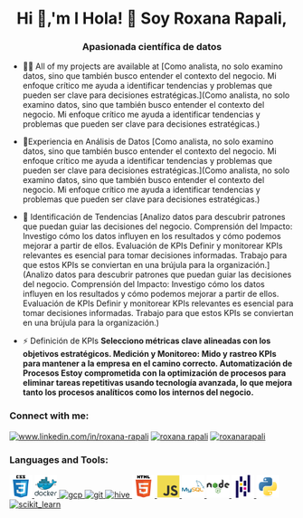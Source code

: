 <h1 align="center">Hi 👋,'m I Hola! 👋 Soy Roxana Rapali,</h1>
<h3 align="center">Apasionada científica de datos</h3>

- 👨‍💻 All of my projects are available at [Como analista, no solo examino datos, sino que también busco entender el contexto del negocio. Mi enfoque crítico me ayuda a identificar tendencias y problemas que pueden ser clave para decisiones estratégicas.](Como analista, no solo examino datos, sino que también busco entender el contexto del negocio. Mi enfoque crítico me ayuda a identificar tendencias y problemas que pueden ser clave para decisiones estratégicas.)

- 📝Experiencia en Análisis de Datos [Como analista, no solo examino datos, sino que también busco entender el contexto del negocio. Mi enfoque crítico me ayuda a identificar tendencias y problemas que pueden ser clave para decisiones estratégicas.](Como analista, no solo examino datos, sino que también busco entender el contexto del negocio. Mi enfoque crítico me ayuda a identificar tendencias y problemas que pueden ser clave para decisiones estratégicas.)

- 📄 Identificación de Tendencias [Analizo datos para descubrir patrones que puedan guiar las decisiones del negocio. Comprensión del Impacto: Investigo cómo los datos influyen en los resultados y cómo podemos mejorar a partir de ellos. Evaluación de KPIs Definir y monitorear KPIs relevantes es esencial para tomar decisiones informadas. Trabajo para que estos KPIs se conviertan en una brújula para la organización.](Analizo datos para descubrir patrones que puedan guiar las decisiones del negocio. Comprensión del Impacto: Investigo cómo los datos influyen en los resultados y cómo podemos mejorar a partir de ellos. Evaluación de KPIs Definir y monitorear KPIs relevantes es esencial para tomar decisiones informadas. Trabajo para que estos KPIs se conviertan en una brújula para la organización.)

- ⚡ Definición de KPIs **Selecciono métricas clave alineadas con los objetivos estratégicos. Medición y Monitoreo: Mido y rastreo KPIs para mantener a la empresa en el camino correcto. Automatización de Procesos Estoy comprometida con la optimización de procesos para eliminar tareas repetitivas usando tecnología avanzada, lo que mejora tanto los procesos analíticos como los internos del negocio.**

<h3 align="left">Connect with me:</h3>
<p align="left">
<a href="https://linkedin.com/in/www.linkedin.com/in/roxana-rapali" target="blank"><img align="center" src="https://raw.githubusercontent.com/rahuldkjain/github-profile-readme-generator/master/src/images/icons/Social/linked-in-alt.svg" alt="www.linkedin.com/in/roxana-rapali" height="30" width="40" /></a>
<a href="https://fb.com/roxana rapali" target="blank"><img align="center" src="https://raw.githubusercontent.com/rahuldkjain/github-profile-readme-generator/master/src/images/icons/Social/facebook.svg" alt="roxana rapali" height="30" width="40" /></a>
<a href="https://instagram.com/roxanarapali" target="blank"><img align="center" src="https://raw.githubusercontent.com/rahuldkjain/github-profile-readme-generator/master/src/images/icons/Social/instagram.svg" alt="roxanarapali" height="30" width="40" /></a>
</p>

<h3 align="left">Languages and Tools:</h3>
<p align="left"> <a href="https://www.w3schools.com/css/" target="_blank" rel="noreferrer"> <img src="https://raw.githubusercontent.com/devicons/devicon/master/icons/css3/css3-original-wordmark.svg" alt="css3" width="40" height="40"/> </a> <a href="https://www.docker.com/" target="_blank" rel="noreferrer"> <img src="https://raw.githubusercontent.com/devicons/devicon/master/icons/docker/docker-original-wordmark.svg" alt="docker" width="40" height="40"/> </a> <a href="https://cloud.google.com" target="_blank" rel="noreferrer"> <img src="https://www.vectorlogo.zone/logos/google_cloud/google_cloud-icon.svg" alt="gcp" width="40" height="40"/> </a> <a href="https://git-scm.com/" target="_blank" rel="noreferrer"> <img src="https://www.vectorlogo.zone/logos/git-scm/git-scm-icon.svg" alt="git" width="40" height="40"/> </a> <a href="https://hive.apache.org/" target="_blank" rel="noreferrer"> <img src="https://www.vectorlogo.zone/logos/apache_hive/apache_hive-icon.svg" alt="hive" width="40" height="40"/> </a> <a href="https://www.w3.org/html/" target="_blank" rel="noreferrer"> <img src="https://raw.githubusercontent.com/devicons/devicon/master/icons/html5/html5-original-wordmark.svg" alt="html5" width="40" height="40"/> </a> <a href="https://developer.mozilla.org/en-US/docs/Web/JavaScript" target="_blank" rel="noreferrer"> <img src="https://raw.githubusercontent.com/devicons/devicon/master/icons/javascript/javascript-original.svg" alt="javascript" width="40" height="40"/> </a> <a href="https://www.mysql.com/" target="_blank" rel="noreferrer"> <img src="https://raw.githubusercontent.com/devicons/devicon/master/icons/mysql/mysql-original-wordmark.svg" alt="mysql" width="40" height="40"/> </a> <a href="https://nodejs.org" target="_blank" rel="noreferrer"> <img src="https://raw.githubusercontent.com/devicons/devicon/master/icons/nodejs/nodejs-original-wordmark.svg" alt="nodejs" width="40" height="40"/> </a> <a href="https://pandas.pydata.org/" target="_blank" rel="noreferrer"> <img src="https://raw.githubusercontent.com/devicons/devicon/2ae2a900d2f041da66e950e4d48052658d850630/icons/pandas/pandas-original.svg" alt="pandas" width="40" height="40"/> </a> <a href="https://www.python.org" target="_blank" rel="noreferrer"> <img src="https://raw.githubusercontent.com/devicons/devicon/master/icons/python/python-original.svg" alt="python" width="40" height="40"/> </a> <a href="https://scikit-learn.org/" target="_blank" rel="noreferrer"> <img src="https://upload.wikimedia.org/wikipedia/commons/0/05/Scikit_learn_logo_small.svg" alt="scikit_learn" width="40" height="40"/> </a> </p>
